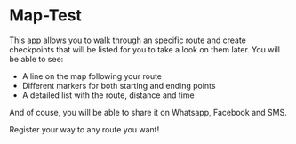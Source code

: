 # Map-Test
This app allows you to walk through an specific route and create checkpoints that will be listed for you to take a look on them later. You will be able to see:

* A line on the map following your route
* Different markers for both starting and ending points
* A detailed list with the route, distance and time

And of couse, you will be able to share it on Whatsapp, Facebook and SMS.

Register your way to any route you want!

